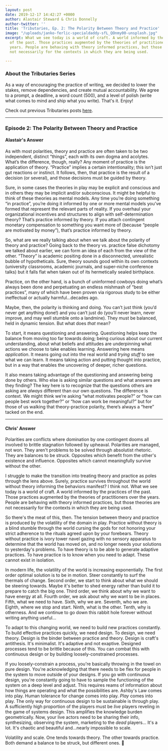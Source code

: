 ```yaml
---
layout: post
date: 2019-12-17 14:42:27 +0000
author: Alastair Steward & Chris Donnelly
author-twitter: ''
title: 'Tributaries, Ep. 2: The Polarity Between Theory and Practice'
image: "/uploads/janko-ferlic-specialdaddy-sfL_QOnmy00-unsplash.jpg"
excerpt: What we see today is a world of craft. A world informed by the practices
  of the past. Those practices augmented by the theories of practitioners over the
  years. People are behaving with theory informed practices, but those theories are
  not necessarily for the contexts in which they are being used.

---
```

### About the Tributaries Series

As a way of encouraging the practice of writing, we decided to lower the stakes, remove dependencies, and create mutual accountability. We agree to a prompt, a deadline, a word count (500), and a level of polish (write what comes to mind and ship what you write). That's it. Enjoy!

Check out previous Tributaries posts [here](https://standingwave.co/blog/). 

<hr>

### Episode 2: The Polarity Between Theory and Practice

#### Alastair's Answer

As with most polarities, theory and practice are often taken to be two independent, distinct “things”, each with its own dogma and acolytes. What’s the difference, though, really? Any moment of practice is the application of theory. “Practice” implies a certain intentionality; this isn’t just gut reactions or instinct. It follows, then, that practice is the result of a decision (or several), and those decisions must be guided by theory.

Sure, in some cases the theories in play may be explicit and conscious and in others they may be implicit and/or subconscious. It might be helpful to think of these theories as mental models. Any time you’re doing something “in practice”, you’re doing it informed by one or more mental models you’ve formed that represent the relevant parts of reality. If you overhaul your organizational incentives and structures to align with self-determination theory? That’s practice informed by theory. If you attach contingent monetary compensation to something you want more of (because “people are motivated by money”), that’s practice informed by theory.

So, what are we really talking about when we talk about the polarity of theory and practice? Going back to the theory vs. practice false dichotomy we talked about earlier, we can form an idea of each from the view of the other. “Theory” is academic positing done in a disconnected, unrealistic bubble of hypotheticals. Sure, theory sounds good within its own contexts (university classrooms, academic journals, and super-niche conference talks) but it falls flat when taken out of its hermetically sealed birthplace.

Practice, on the other hand, is a bunch of uninformed cowboys doing what’s always been done and perpetuating an endless mishmash of “best practices”, many of which have been proven via rigorous study to be either ineffectual or actually harmful…decades ago.

Maybe, then, the polarity is thinking and doing. You can’t just think (you’d never get anything done!) and you can’t just do (you’ll never learn, never improve, and may well stumble onto a landmine). They must be balanced, held in dynamic tension. But what does _that_ mean?

To start, it means questioning and answering. Questioning helps keep the balance from moving too far towards doing; being curious about our current understanding, about what beliefs and attitudes are underpinning what actions we choose to take enables learning. Answering here means _application_. It means going out into the real world and _trying stuff_ to see what we can learn. It means taking action and putting thought into practice, but in a way that enables the uncovering of deeper, richer questions.

It also means taking advantage of the questioning and answering being done by others. Who else is asking similar questions and what answers are they finding? The key here is to recognize that the questions others are asking are _always_ different than our own questions. The difference is context. We might think we’re asking “what motivates people?” or “how can people best work together?” or “how can work be meaningful?” but for those of us walking that theory-practice polarity, there’s always a “here” tacked on the end.

<hr>

#### Chris' Answer

Polarities are conflicts where domination by one contingent dooms all involved to brittle stagnation followed by upheaval. Polarities are managed, not won. They aren't problems to be solved through absolutist rhetoric. They are balances to be struck. Opposites which benefit from the other's existence and influence. Opposites which cannot meaningfully survive without the other.

I struggle to make the transition into treating theory and practice as poles through the lens above. Surely, practice survives throughout the world without theory informing the behaviors manifest? I think not. What we see today is a world of craft. A world informed by the practices of the past. Those practices augmented by the theories of practitioners over the years. People are behaving with theory informed practices, but those theories are not necessarily for the contexts in which they are being used.

So there's the meat of this, then. The tension between theory and practice is produced by the volatility of the domain in play. Practice without theory is a blind stumble through the world cursing the gods for not honoring your strict adherence to the rituals agreed upon by your forebears. Theory without practice is ivory tower navel gazing with no sensory apparatus to determine that the world has moved on, and no longer needs your solutions to yesterday's problems. To have theory is to be able to generate adaptive practices. To have practice is to know when you need to adapt. These cannot exist in isolation.

In modern life, the volatility of the world is increasing exponentially. The first order optimal solution is to be in motion. Steer constantly to surf the thermals of change. Second order, we start to think about what we should be steering towards. Maybe it's better to shed energy rather than build it to prepare to catch the big one. Third order, we think about why we want to have energy at all. Fourth order, we ask about why we want to be in places. Fifth, what we need to have. Sixth, why we are. Seventh, who we are. Eighth, where we stop and start. Ninth, what is the other. Tenth, why is otherness. And we continue to go down this rabbit hole forever without writing anything useful...

To adapt to this changing world, we need to build new practices constantly. To build effective practices quickly, we need design. To design, we need theory. Design is the binder between practice and theory. Design is craft's antithesis. It's minimalist. It's adaptive and not exaptive. Designed processes tend to be brittle because of this. You can combat this with continuous design or by building loosely-constrained processes.

If you loosely-constrain a process, you're basically throwing in the towel on pure design. You're acknowledging that there needs to be flex for people in the system to move outside of your designs. If you go with continuous design, you're constantly going to have to sample the functioning of the system on a deep level and adjust. This requires reams of information about how things are operating and what the possibilities are. Ashby's Law comes into play. Human tolerance for change comes into play. _Play_ comes into play. The only way for continuous design to be sustainable is through play. A sufficiently high proportion of the players must be _live_ players reveling in the game of systems design. This amplifies the knowledge burden geometrically. Now, your live actors need to be sharing their info, synthesizing, observing the system, marketing to the _dead_ players... It's a lot. It's chaotic and beautiful and...nearly impossible to scale.

Volatility and scale. One tends towards theory. The other towards practice. Both demand a balance to be struck, but different ones. 🤔